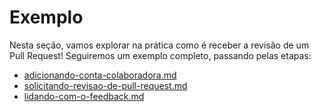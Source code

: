 # Exemplo

Nesta seção, vamos explorar na prática como é receber a revisão de um Pull Request! Seguiremos um exemplo completo, passando pelas etapas:

* [adicionando-conta-colaboradora.md](adicionando-conta-colaboradora.md "mention")
* [solicitando-revisao-de-pull-request.md](solicitando-revisao-de-pull-request.md "mention")
* [lidando-com-o-feedback.md](lidando-com-o-feedback.md "mention")
